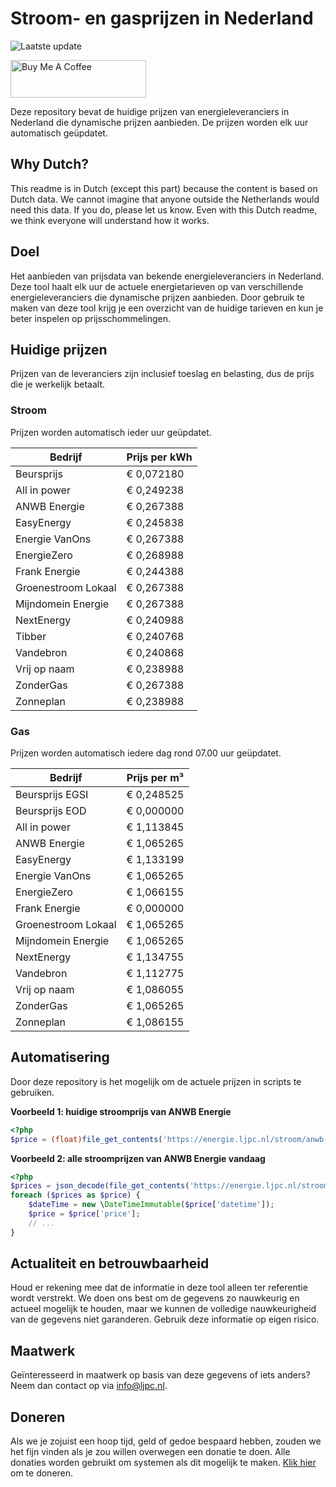 # Stroom- en gasprijzen in Nederland

![Laatste update](https://img.shields.io/badge/laatste%20update-2024--03--03%2022%3A00%20CET-brightgreen)

<a href="https://www.buymeacoffee.com/Lars-" target="_blank"><img src="https://cdn.buymeacoffee.com/buttons/v2/default-orange.png" alt="Buy Me A Coffee" height="60" style="height: 60px !important;width: 217px !important;" ></a>

Deze repository bevat de huidige prijzen van energieleveranciers in Nederland die dynamische prijzen aanbieden. De prijzen worden elk uur automatisch geüpdatet.

## Why Dutch?

This readme is in Dutch (except this part) because the content is based on Dutch data. We cannot imagine that anyone outside the Netherlands would need this data. If you do, please let us know. Even with this Dutch readme, we think
everyone will understand how it works.

## Doel

Het aanbieden van prijsdata van bekende energieleveranciers in Nederland. Deze tool haalt elk uur de actuele energietarieven op van verschillende energieleveranciers die dynamische prijzen aanbieden. Door gebruik te maken van deze tool
krijg je een overzicht van de huidige tarieven en kun je beter inspelen op prijsschommelingen.

## Huidige prijzen

Prijzen van de leveranciers zijn inclusief toeslag en belasting, dus de prijs die je werkelijk betaalt.

### Stroom

Prijzen worden automatisch ieder uur geüpdatet.

 Bedrijf | Prijs per kWh 
---------|---------------
Beursprijs | € 0,072180
All in power | € 0,249238
ANWB Energie | € 0,267388
EasyEnergy | € 0,245838
Energie VanOns | € 0,267388
EnergieZero | € 0,268988
Frank Energie | € 0,244388
Groenestroom Lokaal | € 0,267388
Mijndomein Energie | € 0,267388
NextEnergy | € 0,240988
Tibber | € 0,240768
Vandebron | € 0,240868
Vrij op naam | € 0,238988
ZonderGas | € 0,267388
Zonneplan | € 0,238988


### Gas

Prijzen worden automatisch iedere dag rond 07.00 uur geüpdatet.

 Bedrijf | Prijs per m³ 
---------|--------------
Beursprijs EGSI | € 0,248525
Beursprijs EOD | € 0,000000
All in power | € 1,113845
ANWB Energie | € 1,065265
EasyEnergy | € 1,133199
Energie VanOns | € 1,065265
EnergieZero | € 1,066155
Frank Energie | € 0,000000
Groenestroom Lokaal | € 1,065265
Mijndomein Energie | € 1,065265
NextEnergy | € 1,134755
Vandebron | € 1,112775
Vrij op naam | € 1,086055
ZonderGas | € 1,065265
Zonneplan | € 1,086155


## Automatisering

Door deze repository is het mogelijk om de actuele prijzen in scripts te gebruiken.

**Voorbeeld 1: huidige stroomprijs van ANWB Energie**

```php
<?php
$price = (float)file_get_contents('https://energie.ljpc.nl/stroom/anwb-energie-nu.txt');

```

**Voorbeeld 2: alle stroomprijzen van ANWB Energie vandaag**

```php
<?php
$prices = json_decode(file_get_contents('https://energie.ljpc.nl/stroom/all-in-power-vandaag.json'),true);
foreach ($prices as $price) {
    $dateTime = new \DateTimeImmutable($price['datetime']);
    $price = $price['price'];
    // ...
}
```

## Actualiteit en betrouwbaarheid

Houd er rekening mee dat de informatie in deze tool alleen ter referentie wordt verstrekt. We doen ons best om de gegevens zo nauwkeurig en actueel mogelijk te houden, maar we kunnen de volledige nauwkeurigheid van de gegevens niet
garanderen. Gebruik deze informatie op eigen risico.

## Maatwerk

Geïnteresseerd in maatwerk op basis van deze gegevens of iets anders? Neem dan contact op
via [info@ljpc.nl](mailto:info@ljpc.nl?subject=Energie%20prijzen).

## Doneren

Als we je zojuist een hoop tijd, geld of gedoe bespaard hebben, zouden we het fijn vinden als je zou willen overwegen een
donatie te doen. Alle donaties worden gebruikt om systemen als dit mogelijk te
maken. [Klik hier](https://www.buymeacoffee.com/Lars-) om te doneren.
